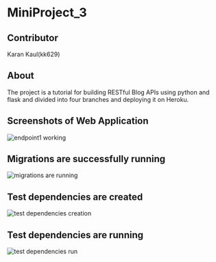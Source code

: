 # MiniProject_3
## Contributor
Karan Kaul(kk629)

## About
The project is a tutorial for building RESTful Blog APIs using python and flask and divided into four branches and deploying it on Heroku.

## Screenshots of Web Application
![endpoint1 working](https://user-images.githubusercontent.com/55159276/71287611-d1020c80-2336-11ea-98a1-02430da9d601.png)

## Migrations are successfully running
![migrations are running](https://user-images.githubusercontent.com/55159276/71287710-158da800-2337-11ea-9db1-9a9a59d3ab21.png)

##  Test dependencies are created
![test dependencies creation](https://user-images.githubusercontent.com/55159276/71287792-4372ec80-2337-11ea-9c79-71b7824f3a09.png)

## Test dependencies are running
![test dependencies run](https://user-images.githubusercontent.com/55159276/71287841-60a7bb00-2337-11ea-9623-8c2823312687.png)
